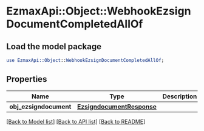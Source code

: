 # EzmaxApi::Object::WebhookEzsignDocumentCompletedAllOf

## Load the model package
```perl
use EzmaxApi::Object::WebhookEzsignDocumentCompletedAllOf;
```

## Properties
Name | Type | Description | Notes
------------ | ------------- | ------------- | -------------
**obj_ezsigndocument** | [**EzsigndocumentResponse**](EzsigndocumentResponse.md) |  | 

[[Back to Model list]](../README.md#documentation-for-models) [[Back to API list]](../README.md#documentation-for-api-endpoints) [[Back to README]](../README.md)


